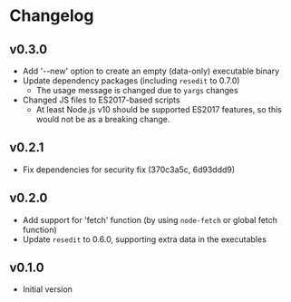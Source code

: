 # Changelog

## v0.3.0

- Add '--new' option to create an empty (data-only) executable binary
- Update dependency packages (including `resedit` to 0.7.0)
  - The usage message is changed due to `yargs` changes
- Changed JS files to ES2017-based scripts
  - At least Node.js v10 should be supported ES2017 features, so this would not be as a breaking change.

## v0.2.1

- Fix dependencies for security fix (370c3a5c, 6d93ddd9)

## v0.2.0

- Add support for 'fetch' function (by using `node-fetch` or global fetch function)
- Update `resedit` to 0.6.0, supporting extra data in the executables

## v0.1.0

- Initial version
